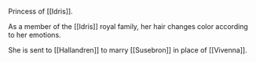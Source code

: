 Princess of [[Idris]].

As a member of the [[Idris]] royal family, her hair changes color according to her emotions.

She is sent to [[Hallandren]] to marry [[Susebron]] in place of [[Vivenna]].